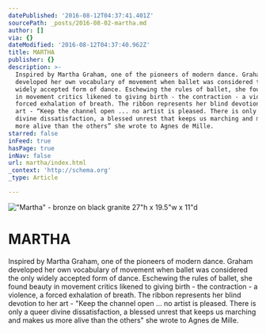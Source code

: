 ```yaml
---
datePublished: '2016-08-12T04:37:41.401Z'
sourcePath: _posts/2016-08-02-martha.md
author: []
via: {}
dateModified: '2016-08-12T04:37:40.962Z'
title: MARTHA
publisher: {}
description: >-
  Inspired by Martha Graham, one of the pioneers of modern dance. Graham
  developed her own vocabulary of movement when ballet was considered the only
  widely accepted form of dance. Eschewing the rules of ballet, she found beauty
  in movement critics likened to giving birth - the contraction - a violence, a
  forced exhalation of breath. The ribbon represents her blind devotion to her
  art - “Keep the channel open ... no artist is pleased. There is only a queer
  divine dissatisfaction, a blessed unrest that keeps us marching and makes us
  more alive than the others” she wrote to Agnes de Mille.
starred: false
inFeed: true
hasPage: true
inNav: false
url: martha/index.html
_context: 'http://schema.org'
_type: Article

---
```

!["Martha" - bronze on black granite                                                                    27"h x 19.5"w x 11"d](https://s3-us-west-2.amazonaws.com/the-grid-img/p/2a11347d6b2c863556bc03e71728ddc52aa98ab2.jpg)

# **MARTHA**

Inspired by Martha Graham, one of the pioneers of modern dance. Graham developed her own vocabulary of movement when ballet was considered the only widely accepted form of dance. Eschewing the rules of ballet, she found beauty in movement critics likened to giving birth - the contraction - a violence, a forced exhalation of breath. The ribbon represents her blind devotion to her art - "Keep the channel open ... no artist is pleased. There is only a queer divine dissatisfaction, a blessed unrest that keeps us marching and makes us more alive than the others" she wrote to Agnes de Mille.